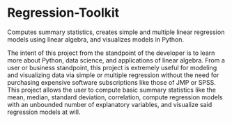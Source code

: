  # Regression-Toolkit
Computes summary statistics, creates simple and multiple linear regression models using linear algebra, and visualizes models in Python.

The intent of this project from the standpoint of the developer is to learn more about
Python, data science, and applications of linear algebra. From a user or business 
standpoint, this project is extremely useful for modeling and visualizing data via 
simple or multiple regression without the need for purchasing expensive software subscriptions
like those of JMP or SPSS. This project allows the user to compute basic summary statistics 
like the mean, median, standard deviation, correlation, compute regression models with an 
unbounded number of explanatory variables, and visualize said regression models at will.

